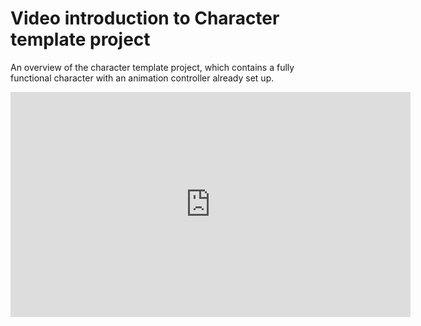 ﻿# Video introduction to Character template project

An overview of the character template project, which contains a fully functional character with an animation controller already set up.

<iframe width="640" height="360" src="https://www.youtube.com/embed/mOCDZ8796eU" frameborder="0" allowfullscreen></iframe>
